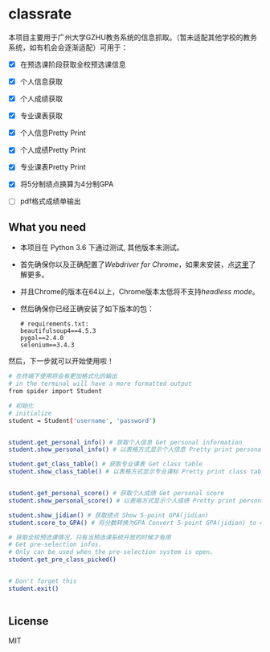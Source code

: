 # classrate
本项目主要用于广州大学GZHU教务系统的信息抓取。（暂未适配其他学校的教务系统，如有机会会逐渐适配）可用于： 

* [x] 在预选课阶段获取全校预选课信息
* [x] 个人信息获取
* [x] 个人成绩获取
* [x] 专业课表获取
* [x] 个人信息Pretty Print
* [x] 个人成绩Pretty Print
* [x] 专业课表Pretty Print
* [x] 将5分制绩点换算为4分制GPA
* [ ] pdf格式成绩单输出



<!-- more -->



## What you need
* 本项目在 Python 3.6 下通过测试, 其他版本未测试。

* 首先确保你以及正确配置了*Webdriver for Chrome*，如果未安装，点[这里](https://docs.seleniumhq.org/projects/webdriver/)了解更多。 

* 并且Chrome的版本在64以上，Chrome版本太低将不支持*headless mode*。

* 然后确保你已经正确安装了如下版本的包：

    ```
    # requirements.txt:
    beautifulsoup4==4.5.3
    pygal==2.4.0
    selenium==3.4.3
    ```

然后，下一步就可以开始使用啦！

```bash
# 在终端下使用将会有更加格式化的输出
# in the terminal will have a more formatted output
from spider import Student

# 初始化
# initialize
student = Student('username', 'password')


student.get_personal_info() # 获取个人信息 Get personal information
student.show_personal_info() # 以表格方式显示个人信息 Pretty print personal information in ASCII table

student.get_class_table() # 获取专业课表 Get class table
student.show_class_table() # 以表格方式显示专业课标 Pretty print class table in ASCII table


student.get_personal_score() # 获取个人成绩 Get personal score
student.show_personal_score() # 以表格方式显示个人成绩 Pretty print personal score in ASCII table

student.show_jidian() # 获取绩点 Show 5-point GPA(jidian)
student.score_to_GPA() # 将分数转换为GPA Convert 5-point GPA(jidian) to 4-point GPA

# 获取全校预选课情况，只有当预选课系统开放的时候才有用 
# Get pre-selection infos.
# Only can be used when the pre-selection system is open.
student.get_pre_class_picked() 


# Don't forget this
student.exit()
    
```


## License
MIT









